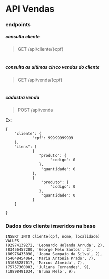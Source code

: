 # API Vendas

### endpoints

##### consulta cliente
> GET
/api/cliente/{cpf}
#
##### consulta as ultimas cinco vendas do cliente
> GET
/api/venda/{cpf}
#
##### cadastra venda
>POST
/api/venda

Ex:
```
{
    "cliente": {
            "cpf": 99999999999
    },
    "itens": [
            {
               "produto": {
                    "codigo": 0
               },
                "quantidade": 0
            },
            {
                "produto": {
                    "codigo": 0
               },
                "quantidade": 0
            }
    ]

}
```

### Dados dos cliente inseridos na base
```
INSERT INTO cliente(cpf, nome, localidade)
VALUES 
(92974139272, 'Leonardo Holanda Arruda', 2),
(83456457200, 'George Melo Santos', 2),
(86976433090, 'Joana Sampaio da Silva', 2),
(54048454064, 'Maria Antonia Prado', 7),
(51085287017, 'Marcos Almeida', 7),
(75757360003, 'Juliana Fernandes', 9),
(18898491034, 'Bruna Melo', 9);
```
